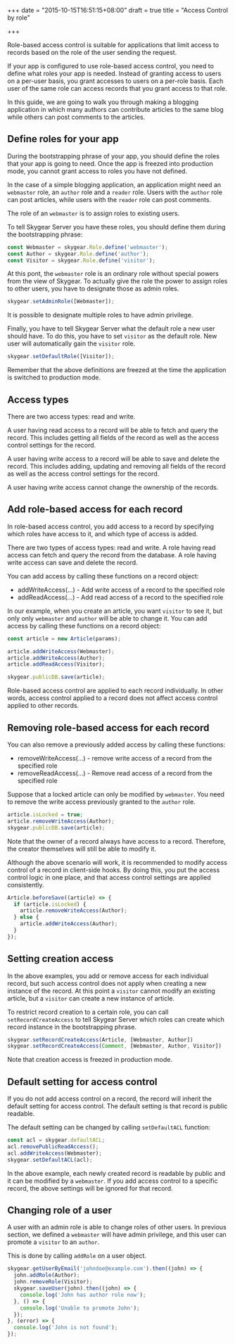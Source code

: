 +++
date = "2015-10-15T16:51:15+08:00"
draft = true
title = "Access Control by role"

+++

Role-based access control is suitable for applications that limit access to
records based on the role of the user sending the request.

If your app is configured to use role-based access control, you need to define
what roles your app is needed. Instead of granting access to users on a per-user
basis, you grant accesses to users on a per-role basis. Each user of the same
role can access records that you grant access to that role.

In this guide, we are going to walk you through making a blogging application
in which many authors can contribute articles to the same blog while
others can post comments to the articles.

## Define roles for your app

During the bootstrapping phrase of your app, you should define the roles that
your app is going to need. Once the app is freezed into production mode, you
cannot grant access to roles you have not defined.

In the case of a simple blogging application, an application might need
an `webmaster` role, an `author` role and a `reader` role. Users with the `author`
role can post articles, while users with the `reader` role can post comments.

The role of an `webmaster` is to assign roles to existing users.

To tell Skygear Server you have these roles, you should define them during the
bootstrapping phrase:

```javascript
const Webmaster = skygear.Role.define('webmaster');
const Author = skygear.Role.define('author');
const Visitor = skygear.Role.define('visitor');
```

At this pont, the `webmaster` role is an ordinary role without special powers
from the view of Skygear. To actually give the role the power to assign
roles to other users, you have to designate those as admin roles.

```javascript
skygear.setAdminRole([Webmaster]);
```

It is possible to designate multiple roles to have admin privilege.

Finally, you have to tell Skygear Server what the default role a new user should have.
To do this, you have to set `visitor` as the default role. New user will
automatically gain the `visitor` role.

```javascript
skygear.setDefaultRole([Visitor]);
```

Remember that the above definitions are freezed at the time the application
is switched to production mode.

## Access types

There are two access types: read and write.

A user having read access to a record will be able to fetch and query the
record. This includes getting all fields of the record as well as the access
control settings for the record.

A user having write access to a record will be able to save and delete the
record. This includes adding, updating and removing all fields of the record
as well as the access control settings for the record.

A user having write access cannot change the ownership of the records.

## Add role-based access for each record

In role-based access control, you add access to a record by specifying which
roles have access to it, and which type of access is added.

There are two types of access types: read and write.
A role having read access can fetch and query the record from the database.
A role having write access can save and delete the record.

You can add access by calling these functions on a record object:

*   addWriteAccess(...) - Add write access of a record to the specified role
*   addReadAccess(...) - Add read access of a record to the specified role

In our example,
when you create an article, you want `visitor` to see it, but only
only `webmaster` and `author` will be able to change it. You can add
access by calling these functions on a record object:

```javascript
const article = new Article(params);

article.addWriteAccess(Webmaster);
article.addWriteAccess(Author);
article.addReadAccess(Visitor);

skygear.publicDB.save(article);
```

Role-based access control are applied to each record individually. In other
words, access control applied to a record does not affect access control
applied to other records.

## Removing role-based access for each record

You can also remove a previously added access by calling these functions:

*   removeWriteAccess(...) - remove write access of a record from the specified
    role
*   removeReadAccess(...) - Remove read access of a record from the specified
    role

Suppose that a locked article can only be modified by `webmaster`. You need
to remove the write access previously granted to the `author` role.

```javascript
article.isLocked = true;
article.removeWriteAccess(Author);
skygear.publicDB.save(article);
```

Note that the owner of a record always have access to a record. Therefore,
the creator themselves will still be able to modify it.

Although the above scenario will work, it is recommended to modify access
control of a record in client-side hooks. By doing this, you put the access
control logic in one place, and that access control settings are applied
consistently.

```javascript
Article.beforeSave((article) => {
  if (article.isLocked) {
    article.removeWriteAccess(Author);
  } else {
    article.addWriteAccess(Author);
  }
});
```

## Setting creation access

In the above examples, you add or remove access for each individual record,
but such access control does not apply when creating a new instance of
the record. At this point a `visitor` cannot modify an existing article, but
a `visitor` can create a new instance of article.

To restrict record creation to a certain role, you can call
`setRecordCreateAccess` to tell Skygear Server which roles can create which record
instance in the bootstrapping phrase.

```javascript
skygear.setRecordCreateAccess(Article, [Webmaster, Author])
skygear.setRecordCreateAccess(Comment, [Webmaster, Author, Visitor])
```

Note that creation access is freezed in production mode.

## Default setting for access control

If you do not add access control on a record, the record will inherit
the default setting for access control. The default setting is that record
is public readable.

The default setting can be changed by calling `setDefaultACL` function:

```javascript
const acl = skygear.defaultACL;
acl.removePublicReadAccess();
acl.addWriteAccess(Webmaster);
skygear.setDefaultACL(acl);
```

In the above example, each newly created record is readable by public and it
can be modified by a `webmaster`. If you add access control to a specific
record, the above settings will be ignored for that record.

## Changing role of a user

A user with an admin role is able to change roles of other users. In
previous section, we defined a `webmaster` will have admin privilege, and this
user can promote a `visitor` to an `author`.

This is done by calling `addRole` on a user object.

```javascript
skygear.getUserByEmail('johndoe@example.com').then((john) => {
  john.addRole(Author);
  john.removeRole(Visitor);
  skygear.saveUser(john).then((john) => {
    console.log('John has author role now');
  }, () => {
    console.log('Unable to promote John');
  });
}, (error) => {
  console.log('John is not found');
});
```
